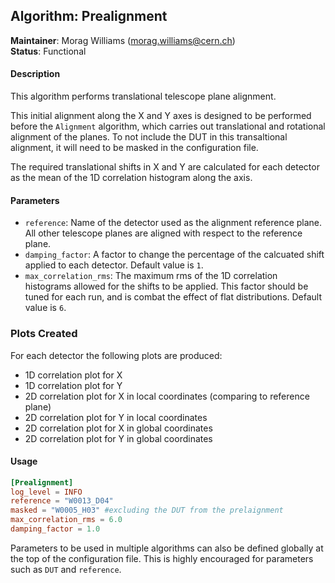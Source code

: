 ## Algorithm: Prealignment
**Maintainer**: Morag Williams (<morag.williams@cern.ch>)   
**Status**: Functional   

#### Description
This algorithm performs translational telescope plane alignment.

This initial alignment along the X and Y axes is designed to be performed before the `Alignment` algorithm, which carries out translational and rotational alignment of the planes. To not include the DUT in this transaltional alignment, it will need to be masked in the configuration file.

The required translational shifts in X and Y are calculated for each detector as the mean of the 1D correlation histogram along the axis.

#### Parameters
* `reference`: Name of the detector used as the alignment reference plane. All other telescope planes are aligned with respect to the reference plane.
* `damping_factor`: A factor to change the percentage of the calcuated shift applied to each detector. Default value is `1`.
* `max_correlation_rms`: The maximum rms of the 1D correlation histograms allowed for the shifts to be applied. This factor should be tuned for each run, and is combat the effect of flat distributions. Default value is `6`.

### Plots Created
For each detector the following plots are produced:
* 1D correlation plot for X
* 1D correlation plot for Y
* 2D correlation plot for X in local coordinates (comparing to reference plane)
* 2D correlation plot for Y in local coordinates
* 2D correlation plot for X in global coordinates
* 2D correlation plot for Y in global coordinates

#### Usage
```toml
[Prealignment]
log_level = INFO
reference = "W0013_D04"
masked = "W0005_H03" #excluding the DUT from the prelaignment
max_correlation_rms = 6.0
damping_factor = 1.0
```
Parameters to be used in multiple algorithms can also be defined globally at the top of the configuration file. This is highly encouraged for parameters such as `DUT` and `reference`.
